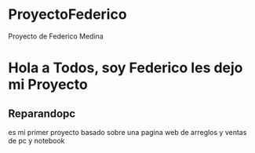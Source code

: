 # ProyectoFederico
Proyecto de Federico Medina


<h1>Hola a Todos, soy Federico les dejo mi Proyecto</h1>
<h2>Reparandopc</h2>
<p>es mi primer proyecto basado sobre una pagina web de arreglos y ventas de pc y notebook</p>
